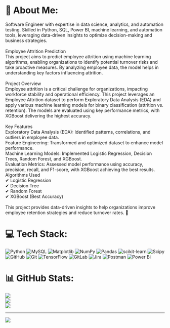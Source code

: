 # 💫 About Me:
Software Engineer with expertise in data science, analytics, and automation testing. Skilled in Python, SQL, Power BI, machine learning, and automation tools, leveraging data-driven insights to optimize decision-making and business strategies.<br><br>Employee Attrition Prediction<br>This project aims to predict employee attrition using machine learning algorithms, enabling organizations to identify potential turnover risks and take proactive measures. By analyzing employee data, the model helps in understanding key factors influencing attrition.<br><br>Project Overview<br>Employee attrition is a critical challenge for organizations, impacting workforce stability and operational efficiency. This project leverages an Employee Attrition dataset to perform Exploratory Data Analysis (EDA) and apply various machine learning models for binary classification (attrition vs. retention). The models are evaluated using key performance metrics, with XGBoost delivering the highest accuracy.<br><br>Key Features<br>Exploratory Data Analysis (EDA): Identified patterns, correlations, and outliers in employee data.<br>Feature Engineering: Transformed and optimized dataset to enhance model performance.<br>Machine Learning Models: Implemented Logistic Regression, Decision Trees, Random Forest, and XGBoost.<br>Evaluation Metrics: Assessed model performance using accuracy, precision, recall, and F1-score, with XGBoost achieving the best results.<br>Algorithms Used<br>✔ Logistic Regression<br>✔ Decision Tree<br>✔ Random Forest<br>✔ XGBoost (Best Accuracy)<br><br>This project provides data-driven insights to help organizations improve employee retention strategies and reduce turnover rates. 🚀


# 💻 Tech Stack:
![Python](https://img.shields.io/badge/python-3670A0?style=for-the-badge&logo=python&logoColor=ffdd54) ![MySQL](https://img.shields.io/badge/mysql-4479A1.svg?style=for-the-badge&logo=mysql&logoColor=white) ![Matplotlib](https://img.shields.io/badge/Matplotlib-%23ffffff.svg?style=for-the-badge&logo=Matplotlib&logoColor=black) ![NumPy](https://img.shields.io/badge/numpy-%23013243.svg?style=for-the-badge&logo=numpy&logoColor=white) ![Pandas](https://img.shields.io/badge/pandas-%23150458.svg?style=for-the-badge&logo=pandas&logoColor=white) ![scikit-learn](https://img.shields.io/badge/scikit--learn-%23F7931E.svg?style=for-the-badge&logo=scikit-learn&logoColor=white) ![Scipy](https://img.shields.io/badge/SciPy-%230C55A5.svg?style=for-the-badge&logo=scipy&logoColor=%white) ![GitHub](https://img.shields.io/badge/github-%23121011.svg?style=for-the-badge&logo=github&logoColor=white) ![Git](https://img.shields.io/badge/git-%23F05033.svg?style=for-the-badge&logo=git&logoColor=white) ![TensorFlow](https://img.shields.io/badge/TensorFlow-%23FF6F00.svg?style=for-the-badge&logo=TensorFlow&logoColor=white) ![GitLab](https://img.shields.io/badge/gitlab-%23181717.svg?style=for-the-badge&logo=gitlab&logoColor=white) ![Jira](https://img.shields.io/badge/jira-%230A0FFF.svg?style=for-the-badge&logo=jira&logoColor=white) ![Postman](https://img.shields.io/badge/Postman-FF6C37?style=for-the-badge&logo=postman&logoColor=white) ![Power Bi](https://img.shields.io/badge/power_bi-F2C811?style=for-the-badge&logo=powerbi&logoColor=black)
# 📊 GitHub Stats:
![](https://github-readme-stats.vercel.app/api?username=vireshnalge&theme=dark&hide_border=false&include_all_commits=false&count_private=false)<br/>
![](https://github-readme-streak-stats.herokuapp.com/?user=vireshnalge&theme=dark&hide_border=false)<br/>
![](https://github-readme-stats.vercel.app/api/top-langs/?username=vireshnalge&theme=dark&hide_border=false&include_all_commits=false&count_private=false&layout=compact)

---
[![](https://visitcount.itsvg.in/api?id=vireshnalge&icon=0&color=0)](https://visitcount.itsvg.in)

<!-- Proudly created with GPRM ( https://gprm.itsvg.in ) -->
